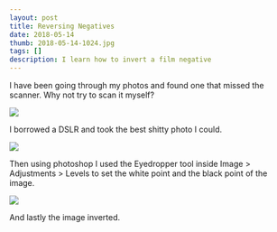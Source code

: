 ```yaml
---
layout: post
title: Reversing Negatives
date: 2018-05-14
thumb: 2018-05-14-1024.jpg
tags: []
description: I learn how to invert a film negative
---
```


I have been going through my photos and found one that missed the scanner. Why not try to scan it myself?

![](/public/images/2018-05-14-1-1024.jpg)

I borrowed a DSLR and took the best shitty photo I could.

![](/public/images/2018-05-14-2-1024.jpg)

Then using photoshop I used the Eyedropper tool inside Image > Adjustments > Levels to set the white point and the black point of the image.

![](/public/images/2018-05-14-3-1024.jpg)

And lastly the image inverted.